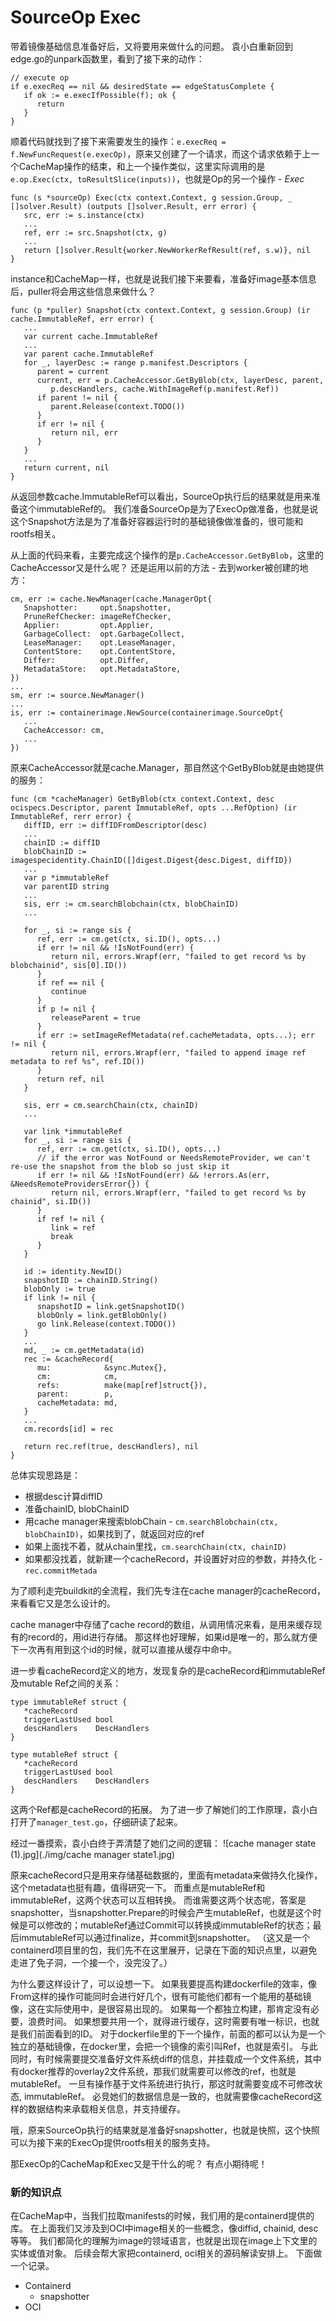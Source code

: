 # SourceOp Exec

带着镜像基础信息准备好后，又将要用来做什么的问题。
袁小白重新回到edge.go的unpark函数里，看到了接下来的动作：
```golang
// execute op
if e.execReq == nil && desiredState == edgeStatusComplete {
   if ok := e.execIfPossible(f); ok {
      return
   }
}
```
顺着代码就找到了接下来需要发生的操作：`e.execReq = f.NewFuncRequest(e.execOp)`，原来又创建了一个请求，而这个请求依赖于上一个CacheMap操作的结束，和上一个操作类似，这里实际调用的是`e.op.Exec(ctx, toResultSlice(inputs))`，也就是Op的另一个操作 - *Exec*
```golang
func (s *sourceOp) Exec(ctx context.Context, g session.Group, _ []solver.Result) (outputs []solver.Result, err error) {
   src, err := s.instance(ctx)
   ...
   ref, err := src.Snapshot(ctx, g)
   ...
   return []solver.Result{worker.NewWorkerRefResult(ref, s.w)}, nil
}
```
instance和CacheMap一样，也就是说我们接下来要看，准备好image基本信息后，puller将会用这些信息来做什么？
```golang
func (p *puller) Snapshot(ctx context.Context, g session.Group) (ir cache.ImmutableRef, err error) {
   ...
   var current cache.ImmutableRef
   ...
   var parent cache.ImmutableRef
   for _, layerDesc := range p.manifest.Descriptors {
      parent = current
      current, err = p.CacheAccessor.GetByBlob(ctx, layerDesc, parent,
         p.descHandlers, cache.WithImageRef(p.manifest.Ref))
      if parent != nil {
         parent.Release(context.TODO())
      }
      if err != nil {
         return nil, err
      }
   }
   ...
   return current, nil
}
```
从返回参数cache.ImmutableRef可以看出，SourceOp执行后的结果就是用来准备这个immutableRef的。
我们准备SourceOp是为了ExecOp做准备，也就是说这个Snapshot方法是为了准备好容器运行时的基础镜像做准备的，很可能和rootfs相关。

从上面的代码来看，主要完成这个操作的是`p.CacheAccessor.GetByBlob`，这里的CacheAccessor又是什么呢？
还是运用以前的方法 - 去到worker被创建的地方：
```golang
cm, err := cache.NewManager(cache.ManagerOpt{
   Snapshotter:     opt.Snapshotter,
   PruneRefChecker: imageRefChecker,
   Applier:         opt.Applier,
   GarbageCollect:  opt.GarbageCollect,
   LeaseManager:    opt.LeaseManager,
   ContentStore:    opt.ContentStore,
   Differ:          opt.Differ,
   MetadataStore:   opt.MetadataStore,
})
...
sm, err := source.NewManager()
...
is, err := containerimage.NewSource(containerimage.SourceOpt{
   ...
   CacheAccessor: cm,
   ...
})
```
原来CacheAccessor就是cache.Manager，那自然这个GetByBlob就是由她提供的服务：
```golang
func (cm *cacheManager) GetByBlob(ctx context.Context, desc ocispecs.Descriptor, parent ImmutableRef, opts ...RefOption) (ir ImmutableRef, rerr error) {
   diffID, err := diffIDFromDescriptor(desc)
   ...
   chainID := diffID
   blobChainID := imagespecidentity.ChainID([]digest.Digest{desc.Digest, diffID})
   ...
   var p *immutableRef
   var parentID string
   ...
   sis, err := cm.searchBlobchain(ctx, blobChainID)
   ...

   for _, si := range sis {
      ref, err := cm.get(ctx, si.ID(), opts...)
      if err != nil && !IsNotFound(err) {
         return nil, errors.Wrapf(err, "failed to get record %s by blobchainid", sis[0].ID())
      }
      if ref == nil {
         continue
      }
      if p != nil {
         releaseParent = true
      }
      if err := setImageRefMetadata(ref.cacheMetadata, opts...); err != nil {
         return nil, errors.Wrapf(err, "failed to append image ref metadata to ref %s", ref.ID())
      }
      return ref, nil
   }

   sis, err = cm.searchChain(ctx, chainID)
   ...

   var link *immutableRef
   for _, si := range sis {
      ref, err := cm.get(ctx, si.ID(), opts...)
      // if the error was NotFound or NeedsRemoteProvider, we can't re-use the snapshot from the blob so just skip it
      if err != nil && !IsNotFound(err) && !errors.As(err, &NeedsRemoteProvidersError{}) {
         return nil, errors.Wrapf(err, "failed to get record %s by chainid", si.ID())
      }
      if ref != nil {
         link = ref
         break
      }
   }

   id := identity.NewID()
   snapshotID := chainID.String()
   blobOnly := true
   if link != nil {
      snapshotID = link.getSnapshotID()
      blobOnly = link.getBlobOnly()
      go link.Release(context.TODO())
   }
   ...
   md, _ := cm.getMetadata(id)
   rec := &cacheRecord{
      mu:            &sync.Mutex{},
      cm:            cm,
      refs:          make(map[ref]struct{}),
      parent:        p,
      cacheMetadata: md,
   }
   ...
   cm.records[id] = rec

   return rec.ref(true, descHandlers), nil
}
```
总体实现思路是：

* 根据desc计算diffID
* 准备chainID, blobChainID
* 用cache manager来搜索blobChain - `cm.searchBlobchain(ctx, blobChainID)`，如果找到了，就返回对应的ref
* 如果上面找不着，就从chain里找，`cm.searchChain(ctx, chainID)`
* 如果都没找着，就新建一个cacheRecord，并设置好对应的参数，并持久化 - `rec.commitMetada`

为了顺利走完buildkit的全流程，我们先专注在cache manager的cacheRecord，来看看它又是怎么设计的。

cache manager中存储了cache record的数组，从调用情况来看，是用来缓存现有的record的，用id进行存储。
那这样也好理解，如果id是唯一的，那么就方便下一次再有用到这个id的时候，就可以直接从缓存中命中。

进一步看cacheRecord定义的地方，发现复杂的是cacheRecord和immutableRef及mutable Ref之间的关系：
```golang
type immutableRef struct {
   *cacheRecord
   triggerLastUsed bool
   descHandlers    DescHandlers
}

type mutableRef struct {
   *cacheRecord
   triggerLastUsed bool
   descHandlers    DescHandlers
}
```
这两个Ref都是cacheRecord的拓展。
为了进一步了解她们的工作原理，袁小白打开了`manager_test.go`，仔细研读了起来。

经过一番摸索，袁小白终于弄清楚了她们之间的逻辑：
![cache manager state (1).jpg](./img/cache manager state1.jpg)

原来cacheRecord只是用来存储基础数据的，里面有metadata来做持久化操作，这个metadata也挺有趣，值得研究一下。
而重点是mutableRef和immutableRef，这两个状态可以互相转换。
而谁需要这两个状态呢，答案是snapshotter，当snapshotter.Prepare的时候会产生mutableRef，也就是这个时候是可以修改的；mutableRef通过Commit可以转换成immutableRef的状态；最后immutableRef可以通过finalize，并commit到snapshotter。
（这又是一个containerd项目里的包，我们先不在这里展开，记录在下面的知识点里，以避免走进了免子洞，一个接一个，没完没了。）

为什么要这样设计了，可以设想一下。
如果我要提高构建dockerfile的效率，像From这样的操作可能同时会进行好几个，很有可能他们都有一个能用的基础镜像，这在实际使用中，是很容易出现的。
如果每一个都独立构建，那肯定没有必要，浪费时间。
如果想要共用一个，就得进行缓存，这时需要有唯一标识，也就是我们前面看到的ID。
对于dockerfile里的下一个操作，前面的都可以认为是一个独立的基础镜像，在docker里，会把一个镜像的索引叫Ref，也就是索引。
与此同时，有时候需要提交准备好文件系统diff的信息，并挂载成一个文件系统，其中有docker推荐的overlay2文件系统，那我们就需要可以修改的ref，也就是mutableRef。
一旦有操作基于文件系统进行执行，那这时就需要变成不可修改状态, immutableRef。
必竞她们的数据信息是一致的，也就需要像cacheRecord这样的数据结构来承载相关信息，并支持缓存。

哦，原来SourceOp执行的结果就是准备好snapshotter，也就是快照，这个快照可以为接下来的ExecOp提供rootfs相关的服务支持。

那ExecOp的CacheMap和Exec又是干什么的呢？
有点小期待呢！

### 新的知识点
在CacheMap中，当我们拉取manifests的时候，我们用的是containerd提供的库。
在上面我们又涉及到OCI中image相关的一些概念，像diffid, chainid, desc等等。
我们都简化的理解为image的领域语言，也就是出现在image上下文里的实体或值对象。
后续会帮大家把containerd, oci相关的源码解读安排上。
下面做一个记录。

* Containerd
  * snapshotter
* OCI
